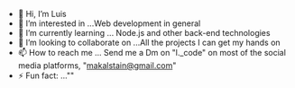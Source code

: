 - 👋 Hi, I’m Luis
- 👀 I’m interested in ...Web development in general
- 🌱 I’m currently learning ... Node.js and other back-end technologies
- 💞️ I’m looking to collaborate on ...All the projects I can get my hands on 
- 📫 How to reach me ... Send me a Dm on "l._code" on most of the social media platforms, "makalstain@gmail.com"
- ⚡ Fun fact: ...""

<!---
St3kl/St3kl is a ✨ special ✨ repository because its `README.md` (this file) appears on your GitHub profile.
You can click the Preview link to take a look at your changes.
--->
